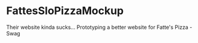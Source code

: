FattesSloPizzaMockup
====================
Their website kinda sucks...
Prototyping a better website for Fatte's Pizza
-Swag